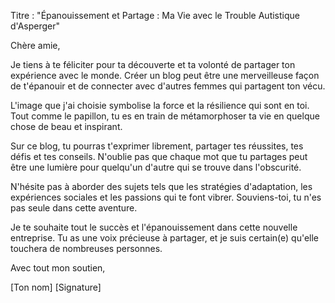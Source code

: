 Titre : "Épanouissement et Partage : Ma Vie avec le Trouble Autistique d'Asperger"

Chère amie,

Je tiens à te féliciter pour ta découverte et ta volonté de partager ton expérience avec le monde. Créer un blog peut être une merveilleuse façon de t'épanouir et de connecter avec d'autres femmes qui partagent ton vécu.

L'image que j'ai choisie symbolise la force et la résilience qui sont en toi. Tout comme le papillon, tu es en train de métamorphoser ta vie en quelque chose de beau et inspirant.

Sur ce blog, tu pourras t'exprimer librement, partager tes réussites, tes défis et tes conseils. N'oublie pas que chaque mot que tu partages peut être une lumière pour quelqu'un d'autre qui se trouve dans l'obscurité.

N'hésite pas à aborder des sujets tels que les stratégies d'adaptation, les expériences sociales et les passions qui te font vibrer. Souviens-toi, tu n'es pas seule dans cette aventure.

Je te souhaite tout le succès et l'épanouissement dans cette nouvelle entreprise. Tu as une voix précieuse à partager, et je suis certain(e) qu'elle touchera de nombreuses personnes.

Avec tout mon soutien,

[Ton nom]
[Signature]


